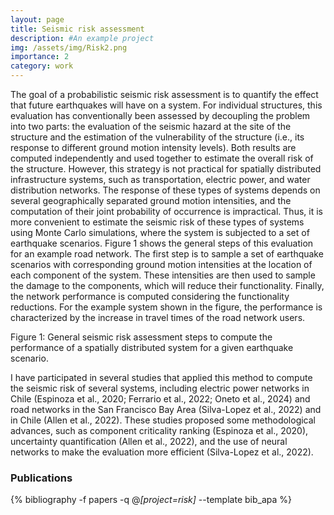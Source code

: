 ```yaml
---
layout: page
title: Seismic risk assessment
description: #An example project
img: /assets/img/Risk2.png
importance: 2
category: work
---
```



The goal of a probabilistic seismic risk assessment is to quantify the effect that future earthquakes will have on a system. For individual structures, this evaluation has conventionally been assessed by decoupling the problem into two parts: the evaluation of the seismic hazard at the site of the structure and the estimation of the vulnerability of the structure (i.e., its response to different ground motion intensity levels). Both results are computed independently and used together to estimate the overall risk of the structure. However, this strategy is not practical for spatially distributed infrastructure systems, such as transportation, electric power, and water distribution networks. The response of these types of systems depends on several geographically separated ground motion intensities, and the computation of their joint probability of occurrence is impractical. Thus, it is more convenient to estimate the seismic risk of these types of systems using Monte Carlo simulations, where the system is subjected to a set of earthquake scenarios. Figure 1 shows the general steps of this evaluation for an example road network. The first step is to sample a set of earthquake scenarios with corresponding ground motion intensities at the location of each component of the system. These intensities are then used to sample the damage to the components, which will reduce their functionality. Finally, the network performance is computed considering the functionality reductions. For the example system shown in the figure, the performance is characterized by the increase in travel times of the road network users.

<div class="row">
    <div class="col-sm mt-3 mt-md-0 text-center">
        <img class="img-fluid rounded z-depth-1" src="{{ '/assets/img/Risk.png' | relative_url }}" alt="" title="Figure 1"/>
    </div>
</div>
<div class="caption">
    Figure 1: General seismic risk assessment steps to compute the performance of a spatially distributed system for a given earthquake scenario.
</div>

I have participated in several studies that applied this method to compute the seismic risk of several systems, including electric power networks in Chile (Espinoza et al., 2020; Ferrario et al., 2022; Oneto et al., 2024) and road networks in the San Francisco Bay Area (Silva-Lopez et al., 2022) and in Chile (Allen et al., 2022). These studies proposed some methodological advances, such as component criticality ranking (Espinoza et al., 2020), uncertainty quantification (Allen et al., 2022), and the use of neural networks to make the evaluation more efficient (Silva-Lopez et al., 2022).



<div class="publications">

<h3>Publications</h3>

{% bibliography -f papers -q @*[project=risk]* --template bib_apa %}

</div>
